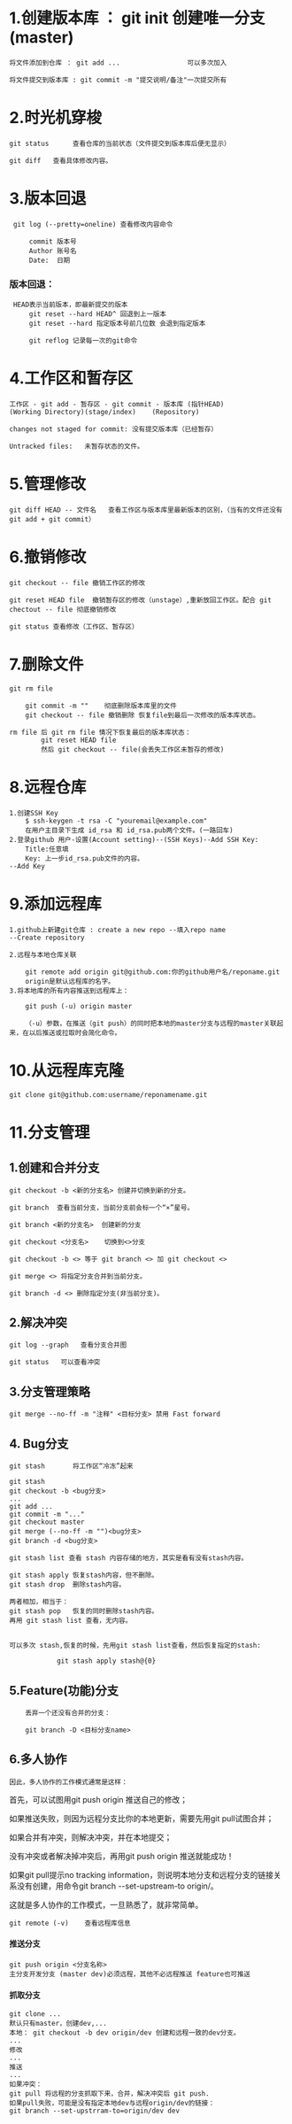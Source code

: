 
# 1.创建版本库 ： git init 创建唯一分支(master)

    将文件添加到仓库 ： git add ...                 可以多次加入
    
    将文件提交到版本库 : git commit -m "提交说明/备注"一次提交所有

# 2.时光机穿梭

    git status      查看仓库的当前状态（文件提交到版本库后便无显示）

    git diff   查看具体修改内容。
    

# 3.版本回退
 
     git log (--pretty=oneline) 查看修改内容命令
         
         commit 版本号
         Author 账号名
         Date:  日期
         
   ### 版本回退：
     HEAD表示当前版本，即最新提交的版本
         git reset --hard HEAD^ 回退到上一版本
         git reset --hard 指定版本号前几位数 会退到指定版本
         
         git reflog 记录每一次的git命令
         
     

# 4.工作区和暂存区

    工作区 - git add - 暂存区 - git commit - 版本库 (指针HEAD)
    (Working Directory)(stage/index)    (Repository)  
    
    changes not staged for commit: 没有提交版本库（已经暂存）
    
    Untracked files:   未暂存状态的文件。

# 5.管理修改
    
    git diff HEAD -- 文件名   查看工作区与版本库里最新版本的区别，（当有的文件还没有git add + git commit）

# 6.撤销修改
    
    git checkout -- file 撤销工作区的修改
    
    git reset HEAD file  撤销暂存区的修改（unstage）,重新放回工作区。配合 git chectout -- file 彻底撤销修改
    
    git status 查看修改（工作区、暂存区）

# 7.删除文件
    
    git rm file             
    
        git commit -m ""    彻底删除版本库里的文件
        git checkout -- file 撤销删除 恢复file到最后一次修改的版本库状态。
    
    rm file 后 git rm file 情况下恢复最后的版本库状态：
            git reset HEAD file
            然后 git checkout -- file(会丢失工作区未暂存的修改)

# 8.远程仓库

    1.创建SSH Key
        $ ssh-keygen -t rsa -C "youremail@example.com"
        在用户主目录下生成 id_rsa 和 id_rsa.pub两个文件。(一路回车)
    2.登录github 用户-设置(Account setting)--(SSH Keys)--Add SSH Key:
        Title:任意填
        Key: 上一步id_rsa.pub文件的内容。
    --Add Key

# 9.添加远程库
    
    1.github上新建git仓库 : create a new repo --填入repo name
    --Create repository
    
    2.远程与本地仓库关联
    
        git remote add origin git@github.com:你的github用户名/reponame.git
        origin是默认远程库的名字。
    3.将本地库的所有内容推送到远程库上：
        
        git push (-u) origin master
        
        （-u）参数，在推送（git push）的同时把本地的master分支与远程的master关联起来，在以后推送或拉取时会简化命令。

# 10.从远程库克隆
    
    git clone git@github.com:username/reponamename.git
    
# 11.分支管理

## 1.创建和合并分支
    
    git checkout -b <新的分支名> 创建并切换到新的分支。
    
    git branch  查看当前分支，当前分支前会标一个“×”星号。
    
    git branch <新的分支名>  创建新的分支
    
    git checkout <分支名>    切换到<>分支
    
    git checkout -b <> 等于 git branch <> 加 git checkout <>
    
    git merge <> 将指定分支合并到当前分支。
    
    git branch -d <> 删除指定分支(非当前分支)。
    
    
    

## 2.解决冲突

    git log --graph   查看分支合并图
    
    git status   可以查看冲突

    

## 3.分支管理策略

    git merge --no-ff -m "注释" <目标分支> 禁用 Fast forward
    
    

## 4. Bug分支

    git stash		将工作区“冷冻”起来
    
    git stash 
    git checkout -b <bug分支>
    ...
    git add ...
    git commit -m "..."
    git checkout master
    git merge (--no-ff -m "")<bug分支>
    git branch -d <bug分支>
    
    git stash list 查看 stash 内容存储的地方，其实是看有没有stash内容。
    
    git stash apply 恢复stash内容，但不删除。
    git stash drop  删除stash内容。
    
    两者相加，相当于：
    git stash pop   恢复的同时删除stash内容。
    再用 git stash list 查看，无内容。
    
    
    可以多次 stash,恢复的时候，先用git stash list查看，然后恢复指定的stash:
    			
                git stash apply stash@{0}


## 5.Feature(功能)分支
	    
        丢弃一个还没有合并的分支：
        
        git branch -D <目标分支name>

## 6.多人协作
    因此，多人协作的工作模式通常是这样：

首先，可以试图用git push origin <branch-name>推送自己的修改；

如果推送失败，则因为远程分支比你的本地更新，需要先用git pull试图合并；

如果合并有冲突，则解决冲突，并在本地提交；

没有冲突或者解决掉冲突后，再用git push origin <branch-name>推送就能成功！

如果git pull提示no tracking information，则说明本地分支和远程分支的链接关系没有创建，用命令git branch --set-upstream-to <branch-name> origin/<branch-name>。

这就是多人协作的工作模式，一旦熟悉了，就非常简单。

    git remote (-v)    查看远程库信息
#### 推送分支
    git push origin <分支名称>
    主分支开发分支 (master dev)必须远程，其他不必远程推送 feature也可推送
#### 抓取分支
    git clone ...
    默认只有master，创建dev,...
    本地： git checkout -b dev origin/dev 创建和远程一致的dev分支。
    ...
    修改
    ...
    推送
    ...
    如果冲突：
    git pull 将远程的分支抓取下来，合并，解决冲突后 git push.
    如果pull失败，可能是没有指定本地dev与远程origin/dev的链接：
    git branch --set-upstrram-to=origin/dev dev
    